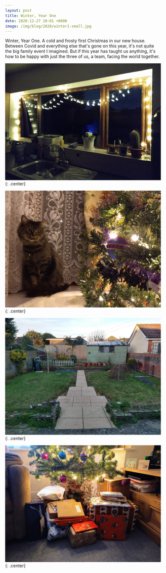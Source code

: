 ```yaml
---
layout: post
title: Winter, Year One
date: 2020-12-27 10:01 +0000
image: /img/blog/2020/winter1-small.jpg
---
```


Winter, Year One. A cold and frosty first Christmas in our new house. Between Covid and everything else that's gone on this year, it's not quite the big family event I imagined. But if this year has taught us anything, it's how to be happy with just the three of us, a team, facing the world together.

![](/img/blog/2020/winter1.jpg){: .center}

![](/img/blog/2020/winter2.jpg){: .center}

![](/img/blog/2020/winter3.jpg){: .center}

![](/img/blog/2020/winter4.jpg){: .center}
